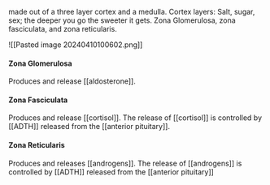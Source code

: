 made out of a three layer cortex and a medulla. Cortex layers: Salt, sugar, sex; the deeper you go the sweeter it gets. Zona Glomerulosa, zona fasciculata, and zona reticularis.

![[Pasted image 20240410100602.png]]

#### Zona Glomerulosa
Produces and release [[aldosterone]]. 

#### Zona Fasciculata
Produces and release [[cortisol]]. The release of [[cortisol]] is controlled by [[ADTH]] released from the [[anterior pituitary]].

#### Zona Reticularis
Produces and releases [[androgens]]. The release of [[androgens]] is controlled by [[ADTH]] released from the [[anterior pituitary]]  
